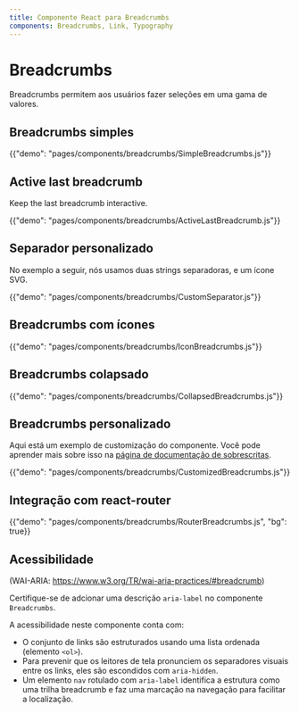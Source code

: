 ```yaml
---
title: Componente React para Breadcrumbs
components: Breadcrumbs, Link, Typography
---
```


# Breadcrumbs

<p class="description">Breadcrumbs permitem aos usuários fazer seleções em uma gama de valores.</p>

## Breadcrumbs simples

{{"demo": "pages/components/breadcrumbs/SimpleBreadcrumbs.js"}}

## Active last breadcrumb

Keep the last breadcrumb interactive.

{{"demo": "pages/components/breadcrumbs/ActiveLastBreadcrumb.js"}}

## Separador personalizado

No exemplo a seguir, nós usamos duas strings separadoras, e um ícone SVG.

{{"demo": "pages/components/breadcrumbs/CustomSeparator.js"}}

## Breadcrumbs com ícones

{{"demo": "pages/components/breadcrumbs/IconBreadcrumbs.js"}}

## Breadcrumbs colapsado

{{"demo": "pages/components/breadcrumbs/CollapsedBreadcrumbs.js"}}

## Breadcrumbs personalizado

Aqui está um exemplo de customização do componente. Você pode aprender mais sobre isso na [página de documentação de sobrescritas](/customization/components/).

{{"demo": "pages/components/breadcrumbs/CustomizedBreadcrumbs.js"}}

## Integração com react-router

{{"demo": "pages/components/breadcrumbs/RouterBreadcrumbs.js", "bg": true}}

## Acessibilidade

(WAI-ARIA: https://www.w3.org/TR/wai-aria-practices/#breadcrumb)

Certifique-se de adcionar uma descrição `aria-label` no componente `Breadcrumbs`.

A acessibilidade neste componente conta com:

- O conjunto de links são estruturados usando uma lista ordenada (elemento `<ol>`).
- Para prevenir que os leitores de tela pronunciem os separadores visuais entre os links, eles são escondidos com `aria-hidden`.
- Um elemento `nav` rotulado com `aria-label` identifica a estrutura como uma trilha breadcrumb e faz uma marcação na navegação para facilitar a localização.